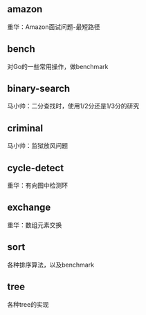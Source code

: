 ## amazon
重华：Amazon面试问题-最短路径
## bench
对Go的一些常用操作，做benchmark
## binary-search
马小帅：二分查找时，使用1/2分还是1/3分的研究
## criminal
马小帅：监狱放风问题
## cycle-detect
重华：有向图中检测环
## exchange
重华：数组元素交换
## sort
各种排序算法，以及benchmark
## tree
各种tree的实现
